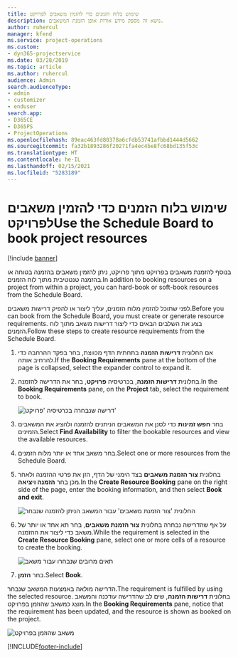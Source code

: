 ```yaml
---
title: שימוש בלוח הזמנים כדי להזמין משאבים לפרויקט
description: נושא זה מספק מידע אודות אופן הזמנת המשאבים.
author: ruhercul
manager: kfend
ms.service: project-operations
ms.custom:
- dyn365-projectservice
ms.date: 03/28/2019
ms.topic: article
ms.author: ruhercul
audience: Admin
search.audienceType:
- admin
- customizer
- enduser
search.app:
- D365CE
- D365PS
- ProjectOperations
ms.openlocfilehash: 89eac463fd80378a6cfdb53741afbbd1444d5662
ms.sourcegitcommit: fa32b1893286f20271fa4ec4be8fc68bd135f53c
ms.translationtype: HT
ms.contentlocale: he-IL
ms.lasthandoff: 02/15/2021
ms.locfileid: "5283189"
---
```

# <a name="use-the-schedule-board-to-book-project-resources"></a><span data-ttu-id="fcc6a-103">שימוש בלוח הזמנים כדי להזמין משאבים לפרויקט</span><span class="sxs-lookup"><span data-stu-id="fcc6a-103">Use the Schedule Board to book project resources</span></span>

[!include [banner](../includes/psa-now-project-operations.md)]

<span data-ttu-id="fcc6a-104">בנוסף להזמנת משאבים בפרויקט מתוך פרויקט, ניתן להזמין משאבים בהזמנה בטוחה או בהזמנה טנטטיבית מתוך לוח הזמנים.</span><span class="sxs-lookup"><span data-stu-id="fcc6a-104">In addition to booking resources on a project from within a project, you can hard-book or soft-book resources from the Schedule Board.</span></span>

<span data-ttu-id="fcc6a-105">לפני שתוכל להזמין מלוח הזמנים, עליך ליצור או להפיק דרישות משאבים.</span><span class="sxs-lookup"><span data-stu-id="fcc6a-105">Before you can book from the Schedule Board, you must create or generate resource requirements.</span></span> <span data-ttu-id="fcc6a-106">בצע את השלבים הבאים כדי ליצור דרישות משאב מתוך לוח הזמנים.</span><span class="sxs-lookup"><span data-stu-id="fcc6a-106">Follow these steps to create resource requirements from the Schedule Board.</span></span>

1. <span data-ttu-id="fcc6a-107">אם החלונית **דרישות הזמנה** בתחתית הדף מכווצת, בחר בפקד ההרחבה כדי להרחיב אותה.</span><span class="sxs-lookup"><span data-stu-id="fcc6a-107">If the **Booking Requirements** pane at the bottom of the page is collapsed, select the expander control to expand it.</span></span>
2. <span data-ttu-id="fcc6a-108">בחלונית **דרישות הזמנה**, בכרטיסיה **פרויקט**, בחר את הדרישה להזמנה.</span><span class="sxs-lookup"><span data-stu-id="fcc6a-108">In the **Booking Requirements** pane, on the **Project** tab, select the requirement to book.</span></span>

    ![דרישה שנבחרה בכרטיסיה 'פרויקט'](media/Resource-Management-image73.png)

3. <span data-ttu-id="fcc6a-110">בחר **חפש זמינות** כדי לסנן את המשאבים הניתנים להזמנה ולהציג את המשאבים הזמינים.</span><span class="sxs-lookup"><span data-stu-id="fcc6a-110">Select **Find Availability** to filter the bookable resources and view the available resources.</span></span> 
4. <span data-ttu-id="fcc6a-111">בחר משאב אחד או יותר מלוח הזמנים.</span><span class="sxs-lookup"><span data-stu-id="fcc6a-111">Select one or more resources from the Schedule Board.</span></span> 
5. <span data-ttu-id="fcc6a-112">בחלונית **צור הזמנת משאבים** בצד הימני של הדף, הזן את פרטי ההזמנה ולאחר מכן בחר **הזמנה ויציאה**.</span><span class="sxs-lookup"><span data-stu-id="fcc6a-112">In the **Create Resource Booking** pane on the right side of the page, enter the booking information, and then select **Book and exit**.</span></span>

    ![החלונית 'צור הזמנת משאבים' עבור המשאב הניתן להזמנה שנבחר](media/Resource-Management-image74.png)

6. <span data-ttu-id="fcc6a-114">על אף שהדרישה נבחרה בחלונית **צור הזמנת משאבים**, בחר תא אחד או יותר של משאב כדי ליצור את ההזמנה.</span><span class="sxs-lookup"><span data-stu-id="fcc6a-114">While the requirement is selected in the **Create Resource Booking** pane, select one or more cells of a resource to create the booking.</span></span>

    ![תאים מרובים שנבחרו עבור משאב](media/Resource-Management-image75.png)

7. <span data-ttu-id="fcc6a-116">בחר **הזמן**.</span><span class="sxs-lookup"><span data-stu-id="fcc6a-116">Select **Book**.</span></span>

<span data-ttu-id="fcc6a-117">הדרישה מולאה באמצעות המשאב שנבחר.</span><span class="sxs-lookup"><span data-stu-id="fcc6a-117">The requirement is fulfilled by using the selected resource.</span></span> <span data-ttu-id="fcc6a-118">בחלונית **דרישות הזמנה**, שים לב שהדרישה עודכנה והמשאב מוצג כמשאב שהוזמן בפרויקט.</span><span class="sxs-lookup"><span data-stu-id="fcc6a-118">In the **Booking Requirements** pane, notice that the requirement has been updated, and the resource is shown as booked on the project.</span></span>

![משאב שהוזמן בפרויקט](media/Resource-Management-image76.png)


[!INCLUDE[footer-include](../includes/footer-banner.md)]